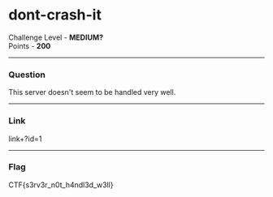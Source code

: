 # dont-crash-it

Challenge Level - __MEDIUM?__  
Points - __200__

---
### Question
This server doesn't seem to be handled very well.

---
### Link
link+?id=1

---
### Flag
CTF{s3rv3r_n0t_h4ndl3d_w3ll}

